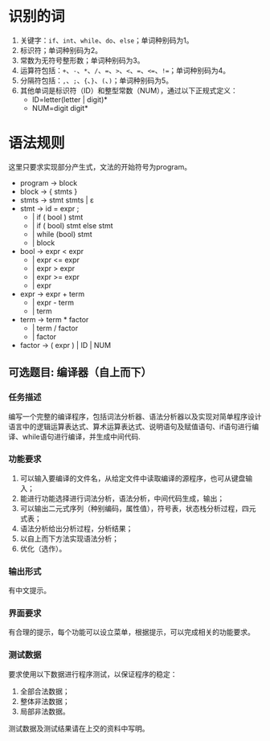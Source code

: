 # 识别的词

1. 关键字：`if`、`int`、`while`、`do`、`else`；单词种别码为1。
2. 标识符；单词种别码为2。
3. 常数为无符号整形数；单词种别码为3。
4. 运算符包括：`+`、`-`、`*`、`/`、`=`、`>`、`<`、`=`、`<=`、`!=`；单词种别码为4。
5. 分隔符包括：`,`、`;`、`{`、`}`、`(`、`)`；单词种别码为5。
6. 其他单词是标识符（ID）和整型常数（NUM），通过以下正规式定义：
     - ID=letter(letter | digit)*
     - NUM=digit digit*

# 语法规则

这里只要求实现部分产生式，文法的开始符号为program。

- program -> block
- block -> { stmts }
- stmts -> stmt stmts | ε
- stmt -> id = expr ; 
    - | if ( bool ) stmt
    - | if ( bool) stmt else stmt
    - | while (bool) stmt 
    - | block
- bool -> expr < expr 
    - | expr <= expr 
    - | expr > expr 
    - | expr >= expr 
    - | expr
- expr -> expr + term 
    - | expr - term 
    - | term
- term -> term * factor
    - | term / factor 
    - | factor
- factor -> ( expr ) | ID | NUM

## 可选题目: 编译器（自上而下）

### 任务描述

编写一个完整的编译程序，包括词法分析器、语法分析器以及实现对简单程序设计语言中的逻辑运算表达式、算术运算表达式、说明语句及赋值语句、if语句进行编译、while语句进行编译，并生成中间代码.

### 功能要求

1. 可以输入要编译的文件名，从给定文件中读取编译的源程序，也可从键盘输入；
2. 能进行功能选择进行词法分析，语法分析，中间代码生成，输出；
3. 可以输出二元式序列（种别编码，属性值），符号表，状态栈分析过程，四元式表；
4. 语法分析给出分析过程，分析结果；
5. 以自上而下方法实现语法分析；
6. 优化（选作）。

### 输出形式

有中文提示。

### 界面要求

有合理的提示，每个功能可以设立菜单，根据提示，可以完成相关的功能要求。

### 测试数据

要求使用以下数据进行程序测试，以保证程序的稳定：

1. 全部合法数据；
2. 整体非法数据；
3. 局部非法数据。

测试数据及测试结果请在上交的资料中写明。
